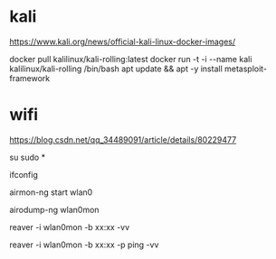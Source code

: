# kali
https://www.kali.org/news/official-kali-linux-docker-images/

docker pull kalilinux/kali-rolling:latest
docker run -t -i --name kali kalilinux/kali-rolling /bin/bash
apt update && apt -y install metasploit-framework

# wifi
https://blog.csdn.net/qq_34489091/article/details/80229477

su
sudo *

ifconfig

airmon-ng start wlan0

airodump-ng wlan0mon

reaver -i wlan0mon -b xx:xx -vv

reaver -i wlan0mon -b xx:xx -p ping -vv
